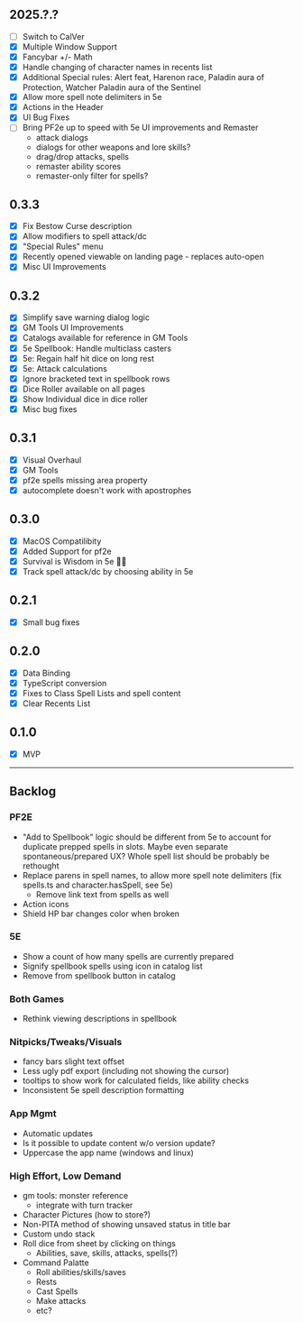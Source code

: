 ## 2025.?.?
- [ ] Switch to CalVer
- [X] Multiple Window Support
- [X] Fancybar +/- Math
- [X] Handle changing of character names in recents list
- [X] Additional Special rules: Alert feat, Harenon race, Paladin aura of Protection, Watcher Paladin aura of the Sentinel
- [X] Allow more spell note delimiters in 5e
- [X] Actions in the Header
- [X] UI Bug Fixes
- [ ] Bring PF2e up to speed with 5e UI improvements and Remaster
    - attack dialogs
    - dialogs for other weapons and lore skills?
    - drag/drop attacks, spells
    - remaster ability scores
    - remaster-only filter for spells?

## 0.3.3
- [X] Fix Bestow Curse description
- [X] Allow modifiers to spell attack/dc
- [X] "Special Rules" menu
- [X] Recently opened viewable on landing page - replaces auto-open
- [X] Misc UI Improvements

## 0.3.2
- [X] Simplify save warning dialog logic
- [X] GM Tools UI Improvements
- [X] Catalogs available for reference in GM Tools
- [X] 5e Spellbook: Handle multiclass casters
- [X] 5e: Regain half hit dice on long rest
- [X] 5e: Attack calculations
- [X] Ignore bracketed text in spellbook rows
- [X] Dice Roller available on all pages
- [X] Show Individual dice in dice roller
- [X] Misc bug fixes

## 0.3.1
- [X] Visual Overhaul
- [X] GM Tools
- [X] pf2e spells missing area property
- [X] autocomplete doesn't work with apostrophes

## 0.3.0
- [X] MacOS Compatilibity
- [X] Added Support for pf2e
- [X] Survival is Wisdom in 5e 🤦‍♂️
- [X] Track spell attack/dc by choosing ability in 5e

## 0.2.1
- [X] Small bug fixes

## 0.2.0
- [X] Data Binding
- [X] TypeScript conversion
- [X] Fixes to Class Spell Lists and spell content
- [X] Clear Recents List

## 0.1.0
- [X] MVP

---

## Backlog

### PF2E
- "Add to Spellbook" logic should be different from 5e to account for duplicate prepped spells in slots.  Maybe even separate spontaneous/prepared UX?  Whole spell list should be probably be rethought
- Replace parens in spell names, to allow more spell note delimiters (fix spells.ts and character.hasSpell, see 5e)
    - Remove link text from spells as well
- Action icons 
- Shield HP bar changes color when broken

### 5E
- Show a count of how many spells are currently prepared
- Signify spellbook spells using icon in catalog list
- Remove from spellbook button in catalog

### Both Games
- Rethink viewing descriptions in spellbook

### Nitpicks/Tweaks/Visuals
- fancy bars slight text offset
- Less ugly pdf export (including not showing the cursor)
- tooltips to show work for calculated fields, like ability checks
- Inconsistent 5e spell description formatting

### App Mgmt
- Automatic updates
- Is it possible to update content w/o version update?
- Uppercase the app name (windows and linux)

### High Effort, Low Demand
- gm tools: monster reference
    - integrate with turn tracker
- Character Pictures (how to store?)
- Non-PITA method of showing unsaved status in title bar
- Custom undo stack
- Roll dice from sheet by clicking on things
    - Abilities, save, skills, attacks, spells(?)
- Command Palatte
    - Roll abilities/skills/saves
    - Rests
    - Cast Spells
    - Make attacks
    - etc?
